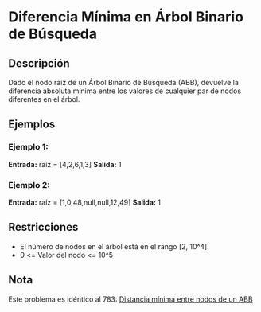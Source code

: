 # Diferencia Mínima en Árbol Binario de Búsqueda

## Descripción

Dado el nodo raíz de un Árbol Binario de Búsqueda (ABB), devuelve la diferencia absoluta mínima entre los valores de cualquier par de nodos diferentes en el árbol.

## Ejemplos

### Ejemplo 1:

**Entrada:** raíz = [4,2,6,1,3]
**Salida:** 1

### Ejemplo 2:

**Entrada:** raíz = [1,0,48,null,null,12,49]
**Salida:** 1

## Restricciones

- El número de nodos en el árbol está en el rango [2, 10^4].
- 0 <= Valor del nodo <= 10^5

## Nota

Este problema es idéntico al 783: [Distancia mínima entre nodos de un ABB](https://leetcode.com/problems/minimum-distance-between-bst-nodes/)